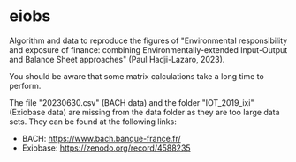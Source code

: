 # eiobs
Algorithm and data to reproduce the figures of "Environmental responsibility and exposure of finance: combining Environmentally-extended Input-Output and Balance Sheet approaches" (Paul Hadji-Lazaro, 2023).

You should be aware that some matrix calculations take a long time to perform.

The file "20230630.csv" (BACH data) and the folder "IOT_2019_ixi" (Exiobase data)  are missing from the data folder as they are too large data sets. They can be found at the following links: 
- BACH: https://www.bach.banque-france.fr/
- Exiobase: https://zenodo.org/record/4588235
